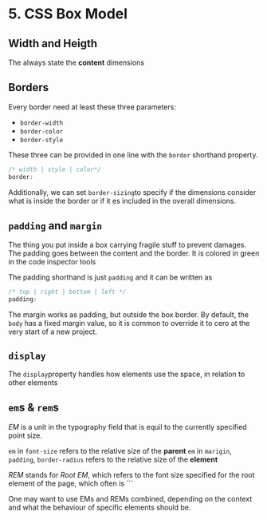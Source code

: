 # 5. CSS Box Model

## Width and Heigth
The always state the **content** dimensions

## Borders 
Every border need at least these three parameters:
- `border-width`
- `border-color`
- `border-style`

These three can be provided in one line with the `border` shorthand property.
```css
/* width | style | color*/
border: 
```


Additionally, we can set `border-sizing`to specify if the dimensions consider what is inside the border or if it es included in the overall dimensions.

## `padding` and `margin`
The thing you put inside a box carrying fragile stuff to prevent damages. The padding goes between the content and the border. It is colored in green in the code inspector tools

The padding shorthand is just `padding` and it can be written as 

```css
/* top | right | bottom | left */
padding: 
```
The margin works as padding, but outside the box border.
By default, the `body` has a fixed margin value, so it is common to override it to cero at the very start of a new project.

## `display`
The `display`property handles how elements use the space, in relation to other elements


## `em`s & `rem`s

*EM* is a unit in the typography field that is equil to the currently specified point size.

`em` in `font-size` refers to the relative size of the **parent**
`em` in `marigin`, `padding`, `border-radius` refers to the relative size of the **element**

*REM* stands for *Root EM*, which refers to the font size specified for the root element of the page, which often is `<html>``

One may want to use EMs and REMs combined, depending on the context and what the behaviour of specific elements should be.

